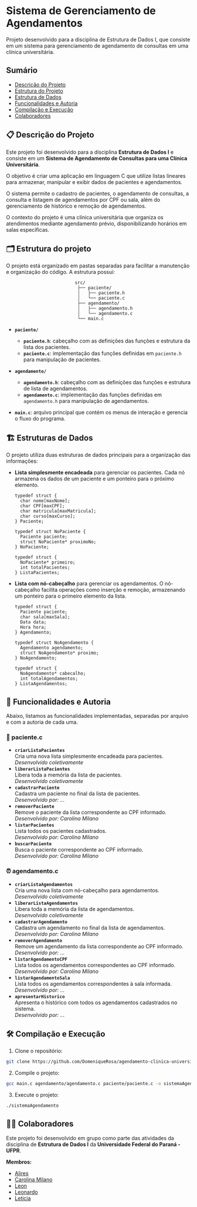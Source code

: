 # Sistema de Gerenciamento de Agendamentos

Projeto desenvolvido para a disciplina de Estrutura de Dados I, que consiste em um sistema para gerenciamento de agendamento de consultas em uma clínica universitária.

## Sumário

- [Descrição do Projeto](#descrição-do-projeto)
- [Estrutura do Projeto](#estrutura-do-projeto)
- [Estrutura de Dados](#estrutura-de-dados)
- [Funcionalidades e Autoria](#funcionalidades-e-autoria)
- [Compilação e Execução](#compilação-e-execução)
- [Colaboradores](#-colaboradores)


## 📋 Descrição do Projeto

Este projeto foi desenvolvido para a disciplina **Estrutura de Dados I** e consiste em um **Sistema de Agendamento de Consultas para uma Clínica Universitária**.

O objetivo é criar uma aplicação em linguagem C que utilize listas lineares para armazenar, manipular e exibir dados de pacientes e agendamentos.

O sistema permite o cadastro de pacientes, o agendamento de consultas, a consulta e listagem de agendamentos por CPF ou sala, além do gerenciamento de histórico e remoção de agendamentos.

O contexto do projeto é uma clínica universitária que organiza os atendimentos mediante agendamento prévio, disponibilizando horários em salas específicas.


## 🗂️ Estrutura do projeto

O projeto está organizado em pastas separadas para facilitar a manutenção e organização do código. A estrutura possui:

<div align="center">

```
src/              
├── paciente/   
  │   ├── paciente.h
  │   └── paciente.c
├── agendamento/
     │   ├── agendamento.h
     │   └── agendamento.c
└── main.c      
```

</div>

- **`paciente/`**
  - **`paciente.h`**: cabeçalho com as definições das funções e estrutura da lista dos pacientes.
  - **`paciente.c`**: implementação das funções definidas em `paciente.h` para manipulação de pacientes.

- **`agendamento/`**
  - **`agendamento.h`**: cabeçalho com as definições das funções e estrutura de lista de agendamentos.
  - **`agendamento.c`**: implementação das funções definidas em `agendamento.h` para manipulação de agendamentos.

- **`main.c`**: arquivo principal que contém os menus de interação e gerencia o fluxo do programa.

## 🏗️ Estruturas de Dados

O projeto utiliza duas estruturas de dados principais para a organização das informações:

- **Lista simplesmente encadeada** para gerenciar os pacientes. Cada nó armazena os dados de um paciente e um ponteiro para o próximo elemento.

  ```
  typedef struct {
    char nome[maxNome];
    char CPF[maxCPF];
    char matricula[maxMatricula];
    char curso[maxCurso];
  } Paciente;
  ```
  ```
  typedef struct NoPaciente {
    Paciente paciente;
    struct NoPaciente* proximoNo;
  } NoPaciente;
  ```

  ```
  typedef struct {
    NoPaciente* primeiro;
    int totalPacientes;
  } ListaPacientes;
  ```

- **Lista com nó-cabeçalho** para gerenciar os agendamentos. O nó-cabeçalho facilita operações como inserção e remoção, armazenando um ponteiro para o primeiro elemento da lista.

  ```
  typedef struct {
    Paciente paciente;
    char sala[maxSala];
    Data data;
    Hora hora;
  } Agendamento;
  ```
  ```
  typedef struct NoAgendamento {
    Agendamento agendamento;
    struct NoAgendamento* proximo;
  } NoAgendamento;
  ```

  ```
  typedef struct {
    NoAgendamento* cabecalho;
    int totalAgendamentos;
  } ListaAgendamentos;
  ```

## 🧠 Funcionalidades e Autoria

Abaixo, listamos as funcionalidades implementadas, separadas por arquivo e com a autoria de cada uma.

### 👥 paciente.c

- **`criarListaPacientes`**  
  Cria uma nova lista simplesmente encadeada para pacientes.  
  *Desenvolvido coletivamente*
- **`liberarListaPacientes`**  
  Libera toda a memória da lista de pacientes.  
  *Desenvolvido coletivamente*
- **`cadastrarPaciente`**  
  Cadastra um paciente no final da lista de pacientes.  
  *Desenvolvido por: ...*
- **`removerPaciente`**  
  Remove o paciente da lista correspondente ao CPF informado.  
  *Desenvolvido por: Carolina Milano*
- **`listarPacientes`**  
  Lista todos os pacientes cadastrados.  
  *Desenvolvido por: Carolina Milano*
- **`buscarPaciente`**  
  Busca o paciente correspondente ao CPF informado.  
  *Desenvolvido por: Carolina Milano*

### ⏰ agendamento.c

- **`criarListaAgendamentos`**  
  Cria uma nova lista com nó-cabeçalho para agendamentos.  
  *Desenvolvido coletivamente*
- **`liberarListaAgendamentos`**  
  Libera toda a memória da lista de agendamentos.  
  *Desenvolvido coletivamente*
- **`cadastrarAgendamento`**  
  Cadastra um agendamento no final da lista de agendamentos.  
  *Desenvolvido por: Carolina Milano*
- **`removerAgendamento`**  
  Remove um agendamento da lista correspondente ao CPF informado.  
  *Desenvolvido por: ...*
- **`listarAgendamentoCPF`**  
  Lista todos os agendamentos correspondentes ao CPF informado.  
  *Desenvolvido por: Carolina Milano*
- **`listarAgendamentoSala`**  
  Lista todos os agendamentos correspondentes à sala informada.  
  *Desenvolvido por: ...*
- **`apresentarHistorico`**  
  Apresenta o histórico com todos os agendamentos cadastrados no sistema.  
  *Desenvolvido por: ...*

## 🛠️ Compilação e Execução

1. Clone o repositório:  
```bash
git clone https://github.com/DomeniqueRosa/agendamento-clinica-universitaria.git
```

2. Compile o projeto:

```bash
gcc main.c agendamento/agendamento.c paciente/paciente.c -o sistemaAgendamento
```

3. Execute o projeto:

```bash
./sistemaAgendamento
```

## 👩‍💻 Colaboradores

Este projeto foi desenvolvido em grupo como parte das atividades da disciplina de **Estrutura de Dados I** da **Universidade Federal do Paraná - UFPR**.   

**Membros:**  
- [Alires](...) 
- [Carolina Milano](https://github.com/CarolGMilano) 
- [Leon](...) 
- [Leonardo](...) 
- [Leticia](...) 
